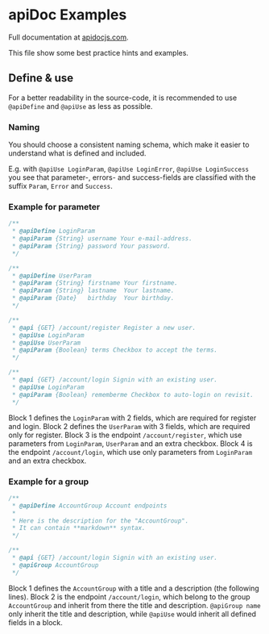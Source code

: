 # apiDoc Examples

Full documentation at [apidocjs.com](http://apidocjs.com).

This file show some best practice hints and examples.



## Define & use

For a better readability in the source-code, it is recommended to use `@apiDefine` and `@apiUse` as less as possible.



### Naming

You should choose a consistent naming schema, which make it easier to understand what is defined and included.

E.g. with `@apiUse LoginParam`, `@apiUse LoginError`, `@apiUse LoginSuccess` you see that parameter-, errors- and
success-fields are classified with the suffix `Param`, `Error` and `Success`.



### Example for parameter

```js
/**
 * @apiDefine LoginParam
 * @apiParam {String} username Your e-mail-address.
 * @apiParam {String} password Your password.
 */

/**
 * @apiDefine UserParam
 * @apiParam {String} firstname Your firstname.
 * @apiParam {String} lastname  Your lastname.
 * @apiParam {Date}   birthday  Your birthday.
 */

/**
 * @api {GET} /account/register Register a new user.
 * @apiUse LoginParam
 * @apiUse UserParam
 * @apiParam {Boolean} terms Checkbox to accept the terms.
 */

/**
 * @api {GET} /account/login Signin with an existing user.
 * @apiUse LoginParam
 * @apiParam {Boolean} rememberme Checkbox to auto-login on revisit.
 */
```
Block 1 defines the `LoginParam` with 2 fields, which are required for register and login.
Block 2 defines the `UserParam` with 3 fields, which are required only for register.
Block 3 is the endpoint `/account/register`, which use parameters from `LoginParam`, `UserParam` and an extra checkbox.
Block 4 is the endpoint `/account/login`, which use only parameters from `LoginParam` and an extra checkbox.



### Example for a group

```js
/**
 * @apiDefine AccountGroup Account endpoints
 *
 * Here is the description for the "AccountGroup".
 * It can contain **markdown** syntax.
 */

/**
 * @api {GET} /account/login Signin with an existing user.
 * @apiGroup AccountGroup
 */
```
Block 1 defines the `AccountGroup` with a title and a description (the following lines).
Block 2 is the endpoint `/account/login`, which belong to the group `AccountGroup` and inherit from there the title and
description.
`@apiGroup name` only inherit the title and description, while `@apiUse` would inherit all defined fields in a block.
